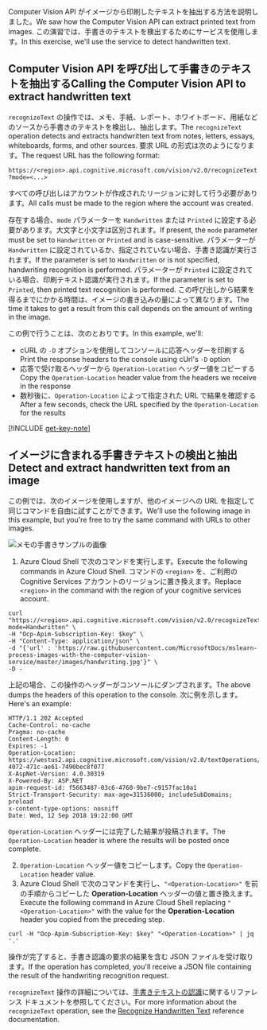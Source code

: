 <span data-ttu-id="83b0a-101">Computer Vision API がイメージから印刷したテキストを抽出する方法を説明しました。</span><span class="sxs-lookup"><span data-stu-id="83b0a-101">We saw how the Computer Vision API can extract printed text from images.</span></span> <span data-ttu-id="83b0a-102">この演習では、手書きのテキストを検出するためにサービスを使用します。</span><span class="sxs-lookup"><span data-stu-id="83b0a-102">In this exercise, we'll use the service to detect handwritten text.</span></span>

## <a name="calling-the-computer-vision-api-to-extract-handwritten-text"></a><span data-ttu-id="83b0a-103">Computer Vision API を呼び出して手書きのテキストを抽出する</span><span class="sxs-lookup"><span data-stu-id="83b0a-103">Calling the Computer Vision API to extract handwritten text</span></span>

<span data-ttu-id="83b0a-104">`recognizeText` の操作では、メモ、手紙、レポート、ホワイトボード、用紙などのソースから手書きのテキストを検出し、抽出します。</span><span class="sxs-lookup"><span data-stu-id="83b0a-104">The `recognizeText` operation detects and extracts handwritten text from notes, letters, essays, whiteboards, forms, and other sources.</span></span> <span data-ttu-id="83b0a-105">要求 URL の形式は次のようになります。</span><span class="sxs-lookup"><span data-stu-id="83b0a-105">The request URL has the following format:</span></span>

`https://<region>.api.cognitive.microsoft.com/vision/v2.0/recognizeText?mode=<...>`

<span data-ttu-id="83b0a-106">すべての呼び出しはアカウントが作成されたリージョンに対して行う必要があります。</span><span class="sxs-lookup"><span data-stu-id="83b0a-106">All calls must be made to the region where the account was created.</span></span>

<span data-ttu-id="83b0a-107">存在する場合、`mode` パラメーターを `Handwritten` または `Printed` に設定する必要があります。大文字と小文字は区別されます。</span><span class="sxs-lookup"><span data-stu-id="83b0a-107">If present, the `mode` parameter must be set to `Handwritten` or `Printed` and is case-sensitive.</span></span> <span data-ttu-id="83b0a-108">パラメーターが `Handwritten` に設定されているか、指定されていない場合、手書き認識が実行されます。</span><span class="sxs-lookup"><span data-stu-id="83b0a-108">If the parameter is set to `Handwritten` or is not specified, handwriting recognition is performed.</span></span> <span data-ttu-id="83b0a-109">パラメーターが `Printed` に設定されている場合、印刷テキスト認識が実行されます。</span><span class="sxs-lookup"><span data-stu-id="83b0a-109">If the parameter is set to `Printed`, then printed text recognition is performed.</span></span> <span data-ttu-id="83b0a-110">この呼び出しから結果を得るまでにかかる時間は、イメージの書き込みの量によって異なります。</span><span class="sxs-lookup"><span data-stu-id="83b0a-110">The time it takes to get a result from this call depends on the amount of writing in the image.</span></span>

<span data-ttu-id="83b0a-111">この例で行うことは、次のとおりです。</span><span class="sxs-lookup"><span data-stu-id="83b0a-111">In this example, we'll:</span></span>

- <span data-ttu-id="83b0a-112">cURL の `-D` オプションを使用してコンソールに応答ヘッダーを印刷する</span><span class="sxs-lookup"><span data-stu-id="83b0a-112">Print the response headers to the console using cUrl's `-D` option</span></span>
- <span data-ttu-id="83b0a-113">応答で受け取るヘッダーから `Operation-Location` ヘッダー値をコピーする</span><span class="sxs-lookup"><span data-stu-id="83b0a-113">Copy the `Operation-Location` header value from the headers we receive in the response</span></span>
- <span data-ttu-id="83b0a-114">数秒後に、`Operation-Location` によって指定された URL で結果を確認する</span><span class="sxs-lookup"><span data-stu-id="83b0a-114">After a few seconds, check the URL specified by the `Operation-Location` for the results</span></span>

[!INCLUDE [get-key-note](./get-key.md)]

## <a name="detect-and-extract-handwritten-text-from-an-image"></a><span data-ttu-id="83b0a-115">イメージに含まれる手書きテキストの検出と抽出</span><span class="sxs-lookup"><span data-stu-id="83b0a-115">Detect and extract handwritten text from an image</span></span>

<span data-ttu-id="83b0a-116">この例では、次のイメージを使用しますが、他のイメージへの URL を指定して同じコマンドを自由に試すことができます。</span><span class="sxs-lookup"><span data-stu-id="83b0a-116">We'll use the following image in this example, but you're free to try the same command with URLs to other images.</span></span>

![メモの手書きサンプルの画像](../media/6-handwriting.jpg)

1. <span data-ttu-id="83b0a-118">Azure Cloud Shell で次のコマンドを実行します。</span><span class="sxs-lookup"><span data-stu-id="83b0a-118">Execute the following commands in Azure Cloud Shell.</span></span> <span data-ttu-id="83b0a-119">コマンドの `<region>` を、ご利用の Cognitive Services アカウントのリージョンに置き換えます。</span><span class="sxs-lookup"><span data-stu-id="83b0a-119">Replace `<region>` in the command with the region of your cognitive services account.</span></span>

```azurecli
curl "https://<region>.api.cognitive.microsoft.com/vision/v2.0/recognizeText?mode=Handwritten" \
-H "Ocp-Apim-Subscription-Key: $key" \
-H "Content-Type: application/json" \
-d "{'url' : 'https://raw.githubusercontent.com/MicrosoftDocs/mslearn-process-images-with-the-computer-vision-service/master/images/handwriting.jpg'}" \
-D - 
```

<span data-ttu-id="83b0a-120">上記の場合、この操作のヘッダーがコンソールにダンプされます。</span><span class="sxs-lookup"><span data-stu-id="83b0a-120">The above dumps the headers of this operation to the console.</span></span> <span data-ttu-id="83b0a-121">次に例を示します。</span><span class="sxs-lookup"><span data-stu-id="83b0a-121">Here's an example:</span></span>

```azurecli
HTTP/1.1 202 Accepted
Cache-Control: no-cache
Pragma: no-cache
Content-Length: 0
Expires: -1
Operation-Location: https://westus2.api.cognitive.microsoft.com/vision/v2.0/textOperations/d0e9b397-4072-471c-ae61-7490bec8f077
X-AspNet-Version: 4.0.30319
X-Powered-By: ASP.NET
apim-request-id: f5663487-03c6-4760-9be7-c9157fac10a1
Strict-Transport-Security: max-age=31536000; includeSubDomains; preload
x-content-type-options: nosniff
Date: Wed, 12 Sep 2018 19:22:00 GMT
```

<span data-ttu-id="83b0a-122">`Operation-Location` ヘッダーには完了した結果が投稿されます。</span><span class="sxs-lookup"><span data-stu-id="83b0a-122">The `Operation-Location` header is where the results will be posted once complete.</span></span>

2. <span data-ttu-id="83b0a-123">`Operation-Location` ヘッダー値をコピーします。</span><span class="sxs-lookup"><span data-stu-id="83b0a-123">Copy the `Operation-Location` header value.</span></span>
1. <span data-ttu-id="83b0a-124">Azure Cloud Shell で次のコマンドを実行し、`"<Operation-Location>"` を前の手順からコピーした **Operation-Location** ヘッダーの値と置き換えます。</span><span class="sxs-lookup"><span data-stu-id="83b0a-124">Execute the following command in Azure Cloud Shell replacing `"<Operation-Location>"` with the value for the **Operation-Location** header you copied from the preceding step.</span></span>

```azurecli
curl -H "Ocp-Apim-Subscription-Key: $key" "<Operation-Location>" | jq '.'
```

<span data-ttu-id="83b0a-125">操作が完了すると、手書き認識の要求の結果を含む JSON ファイルを受け取ります。</span><span class="sxs-lookup"><span data-stu-id="83b0a-125">If the operation has completed, you'll receive a JSON file containing the result of the handwriting recognition request.</span></span>

<span data-ttu-id="83b0a-126">`recognizeText` 操作の詳細については、[手書きテキストの認識](https://westus.dev.cognitive.microsoft.com/docs/services/5adf991815e1060e6355ad44/operations/587f2c6a154055056008f200)に関するリファレンス ドキュメントを参照してください。</span><span class="sxs-lookup"><span data-stu-id="83b0a-126">For more information about the `recognizeText` operation, see the [Recognize Handwritten Text](https://westus.dev.cognitive.microsoft.com/docs/services/5adf991815e1060e6355ad44/operations/587f2c6a154055056008f200) reference documentation.</span></span>